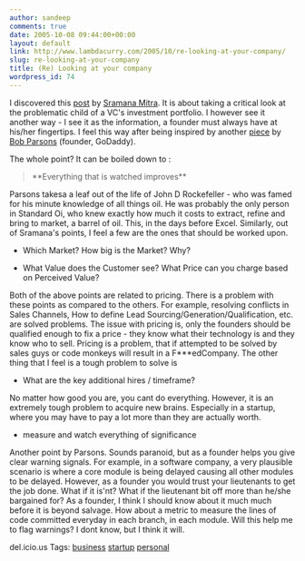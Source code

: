 ```yaml
---
author: sandeep
comments: true
date: 2005-10-08 09:44:00+00:00
layout: default
link: http://www.lambdacurry.com/2005/10/re-looking-at-your-company/
slug: re-looking-at-your-company
title: (Re) Looking at your company
wordpress_id: 74
---
```


I discovered this [post](http://www.sramanamitra.com/blog/116) by [Sramana Mitra](http://sramanamitra.com/).
It is about taking a critical look at the problematic child of a VC's investment portfolio.
I however see it another way - I see it as the information, a founder must always have at his/her fingertips. I feel this way after being inspired by another [piece](http://www.bobparsons.com/ThesecretJohnDRockefellerusedtobuildStandardOilItssimpleWeuseitatGoDaddyPuttingittoworkinyourbusinesst.html) by [Bob Parsons](http://www.bobparsons.com/) (founder, GoDaddy).

The whole point? It can be boiled down to :



<blockquote>
**Everything that is watched improves**
</blockquote>



Parsons takesa a leaf out of the life of John D Rockefeller - who was famed for his minute knowledge of all things oil. He was probably the only person in Standard Oi, who knew exactly how much it costs to extract, refine and bring to market, a barrel of oil. This, in the days before Excel.
Similarly, out of Sramana's points, I feel a few are the ones that should be worked upon.


  
  * Which Market? How big is the Market? Why?
    

     
  * What Value does the Customer see? What Price can you charge based on Perceived Value?
     



Both of the above points are related to pricing. There is a problem with these points as compared to the others.
For example, resolving conflicts in Sales Channels, How to define Lead Sourcing/Generation/Qualification, etc. are solved problems.
The issue with pricing is, only the founders should be qualified enough to fix a price - they know what their technology is and they know who to sell. Pricing is a problem, that if attempted to be solved by sales guys or code monkeys will result in a F***edCompany.
The other thing that I feel is a tough problem to solve is
  
  * What are the key additional hires / timeframe?


No matter how good you are, you cant do everything. However, it is an extremely tough problem to acquire new brains. Especially in a startup, where you may have to pay a lot more than they are actually worth.
  
  * measure and watch everything of significance

Another point by Parsons. Sounds paranoid, but as a founder helps you give clear warning signals. For example, in a software company, a very plausible scenario is where a core module is being delayed causing all other modules to be delayed. However, as a founder you would trust your lieutenants to get the job done. 
What if it is'nt? What if the lieutenant bit off more than he/she bargained for? 
As a founder, I think I should know about it much much before it is beyond salvage. How about a metric to measure the lines of code committed everyday in each branch, in each module. Will this help me to flag warnings?
I dont know, but I think it will.




del.icio.us Tags: [business](http://del.icio.us/sss8ue/business) [startup](http://del.icio.us/sss8ue/startup) [personal](http://del.icio.us/sss8ue/personal)
